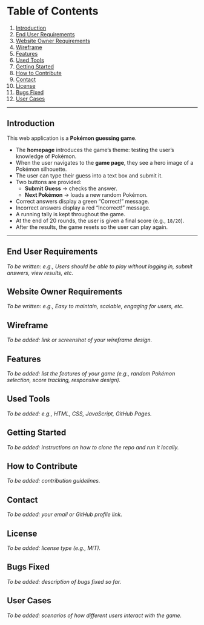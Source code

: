 # Table of Contents
1. [Introduction](#introduction)  
2. [End User Requirements](#end-user-requirements)  
3. [Website Owner Requirements](#website-owner-requirements)  
4. [Wireframe](#wireframe)  
5. [Features](#features)  
6. [Used Tools](#used-tools)  
7. [Getting Started](#getting-started)  
8. [How to Contribute](#how-to-contribute)  
9. [Contact](#contact)  
10. [License](#license)  
11. [Bugs Fixed](#bugs-fixed)  
12. [User Cases](#user-cases)  

---

## Introduction
This web application is a **Pokémon guessing game**.  

- The **homepage** introduces the game’s theme: testing the user’s knowledge of Pokémon.  
- When the user navigates to the **game page**, they see a hero image of a Pokémon silhouette.  
- The user can type their guess into a text box and submit it.  
- Two buttons are provided:  
  - **Submit Guess** → checks the answer.  
  - **Next Pokémon** → loads a new random Pokémon.  
- Correct answers display a green “Correct!” message.  
- Incorrect answers display a red “Incorrect!” message.  
- A running tally is kept throughout the game.  
- At the end of 20 rounds, the user is given a final score (e.g., `18/20`).  
- After the results, the game resets so the user can play again.

---

## End User Requirements
*To be written: e.g., Users should be able to play without logging in, submit answers, view results, etc.*  

## Website Owner Requirements
*To be written: e.g., Easy to maintain, scalable, engaging for users, etc.*  

## Wireframe
*To be added: link or screenshot of your wireframe design.*  

## Features
*To be added: list the features of your game (e.g., random Pokémon selection, score tracking, responsive design).*  

## Used Tools
*To be added: e.g., HTML, CSS, JavaScript, GitHub Pages.*  

## Getting Started
*To be added: instructions on how to clone the repo and run it locally.*  

## How to Contribute
*To be added: contribution guidelines.*  

## Contact
*To be added: your email or GitHub profile link.*  

## License
*To be added: license type (e.g., MIT).*  

## Bugs Fixed
*To be added: description of bugs fixed so far.*  

## User Cases
*To be added: scenarios of how different users interact with the game.*  

